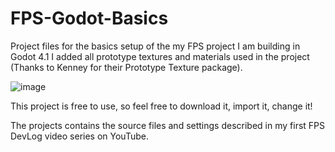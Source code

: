 # FPS-Godot-Basics
Project files for the basics setup of the my FPS project I am building in Godot 4.1
I added all prototype textures and materials used in the project (Thanks to Kenney for their Prototype Texture package).

![image](https://github.com/dev-bre/FPS-Godot-Basics/assets/905984/3681c6d0-1d99-43c0-b19c-d790ce2b3817)

This project is free to use, so feel free to download it, import it, change it!

The projects contains the source files and settings described in my first FPS DevLog video series on YouTube. 
